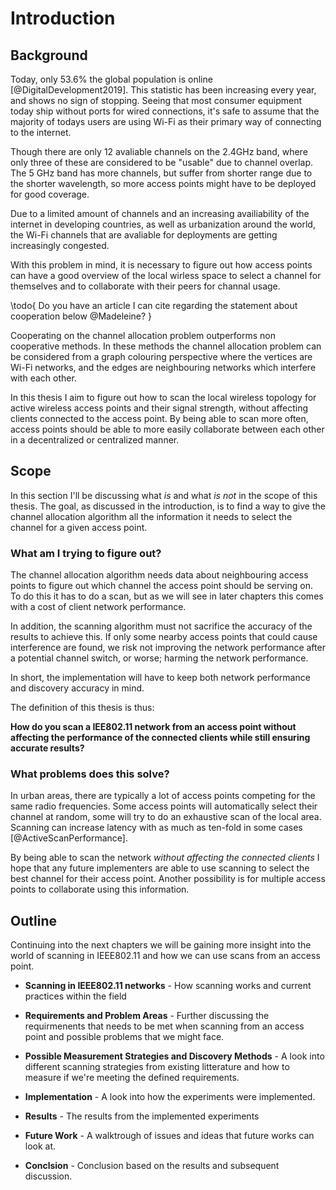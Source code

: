 Introduction
============

Background
----------

Today, only 53.6% the global population is online [@DigitalDevelopment2019]. 
This statistic has been increasing every year, and shows no sign of stopping.
Seeing that most consumer equipment today ship without ports for wired
connections, it's safe to assume that the majority of todays users are using
Wi-Fi as their primary way of connecting to the internet.

Though there are only 12 avaliable channels on the 2.4GHz band, where only three
of these are considered to be "usable" due to channel overlap. The 5 GHz band has
more channels, but suffer from shorter range due to the shorter wavelength, 
so more access points might have to be deployed for good coverage.

Due to a limited amount of channels and an increasing availiability of the internet
in developing countries, as well as urbanization around the world, the Wi-Fi
channels that are avaliable for deployments are getting increasingly congested.

With this problem in mind, it is necessary to figure out how access points can
have a good overview of the local wirless space to select a channel for 
themselves and to collaborate with their peers for channal usage.

\todo{
    Do you have an article I can cite regarding the statement about cooperation
    below @Madeleine?
}

Cooperating on the channel allocation problem outperforms non cooperative methods.
In these methods the channel allocation problem can be considered from a 
graph colouring perspective where the vertices are Wi-Fi networks, and the 
edges are neighbouring networks which interfere with each other. 

In this thesis I aim to figure out how to scan the local wireless topology for
active wireless access points and their signal strength, without affecting
clients connected to the access point. By being able to scan more often,
access points should be able to more easily collaborate between each other in a
decentralized or centralized manner.


Scope
-----

In this section I'll be discussing what _is_ and what _is not_ in the scope of
this thesis. The goal, as discussed in the introduction, is to find a way to
give the channel allocation algorithm all the information it needs to select the
channel for a given access point.


### What am I trying to figure out?

The channel allocation algorithm needs data about neighbouring access points
to figure out which channel the access point should be serving on. To do this
it has to do a scan, but as we will see in later chapters this comes with a cost
of client network performance.

In addition, the scanning algorithm must not sacrifice the accuracy of the results
to achieve this. If only some nearby access points that could cause interference
are found, we risk not improving the network performance after a potential
channel switch, or worse; harming the network performance.

In short, the implementation will have to keep both network performance and 
discovery accuracy in mind.

The definition of this thesis is thus:

**How do you scan a IEE802.11 network from an access point without affecting the
performance of the connected clients while still ensuring accurate results?**


### What problems does this solve?

In urban areas, there are typically a lot of access points competing for the
same radio frequencies. Some access points will automatically select their
channel at random, some will try to do an exhaustive scan of the local area.
Scanning can increase latency with as much as ten-fold in some cases
[@ActiveScanPerformance].

By being able to scan the network _without affecting the
connected clients_ I hope that any future implementers are able to use scanning
to select the best channel for their access point. Another possibility is for
multiple access points to collaborate using this information.


Outline
-----------

Continuing into the next chapters we will be gaining more insight into the world
of scanning in IEEE802.11 and how we can use scans from an access point.

 - **Scanning in IEEE802.11 networks** - How scanning works and current 
   practices within the field

 - **Requirements and Problem Areas** - Further discussing the requirmenents
   that needs to be met when scanning from an access point and possible problems
   that we might face.
 
 - **Possible Measurement Strategies and Discovery Methods** - A look into
   different scanning strategies from existing litterature and how to measure
   if we're meeting the defined requirements.
 
 - **Implementation** - A look into how the experiments were implemented.
 
 - **Results** - The results from the implemented experiments
 
 - **Future Work** - A walktrough of issues and ideas that future works can look at.
 
 - **Conclsion** - Conclusion based on the results and subsequent discussion.

